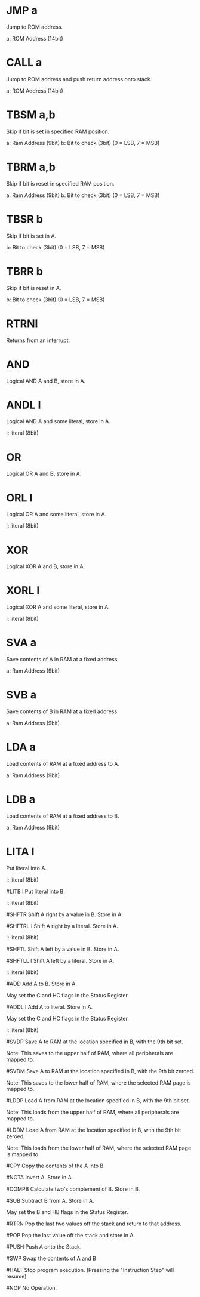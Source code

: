 # JMP  a
Jump to ROM address.

a: ROM Address (14bit)

# CALL a
Jump to ROM address and push return address onto stack.

a: ROM Address (14bit)

# TBSM a,b
Skip if bit is set in specified RAM position.

a: Ram Address  (9bit)
b: Bit to check (3bit) (0 = LSB, 7 = MSB)

# TBRM a,b
Skip if bit is reset in specified RAM position.

a: Ram Address  (9bit)
b: Bit to check (3bit) (0 = LSB, 7 = MSB)

# TBSR b
Skip if bit is set in A.

b: Bit to check (3bit) (0 = LSB, 7 = MSB)

# TBRR b
Skip if bit is reset in A.

b: Bit to check (3bit) (0 = LSB, 7 = MSB)

# RTRNI
Returns from an interrupt.

# AND
Logical AND A and B, store in A.

# ANDL l
Logical AND A and some literal, store in A.

l: literal (8bit)

# OR
Logical OR A and B, store in A.

# ORL  l
Logical OR A and some literal, store in A.

l: literal (8bit)

# XOR
Logical XOR A and B, store in A.

# XORL l
Logical XOR A and some literal, store in A.

l: literal (8bit)

# SVA  a
Save contents of A in RAM at a fixed address.

a: Ram Address  (9bit)

# SVB  a
Save contents of B in RAM at a fixed address.

a: Ram Address  (9bit)


# LDA  a
Load contents of RAM at a fixed address to A.

a: Ram Address  (9bit)

# LDB  a
Load contents of RAM at a fixed address to B.

a: Ram Address  (9bit)

# LITA l
Put literal into A.

l: literal (8bit)

#LITB l
Put literal into B.

l: literal (8bit)

#SHFTR 
Shift A right by a value in B. Store in A.

#SHFTRL l
Shift A right by a literal. Store in A.

l: literal (8bit)

#SHFTL
Shift A left by a value in B. Store in A.

#SHFTLL l
Shift A left by a literal. Store in A.

l: literal (8bit)

#ADD
Add A to B. Store in A.

May set the C and HC flags in the Status Register

#ADDL l
Add A to literal. Store in A.

May set the C and HC flags in the Status Register.

l: literal (8bit)

#SVDP
Save A to RAM at the location specified in B, with the 9th bit set.

Note: This saves to the upper half of RAM, where all peripherals are mapped to.

#SVDM 
Save A to RAM at the location specified in B, with the 9th bit zeroed.

Note: This saves to the lower half of RAM, where the selected RAM page is mapped to.

#LDDP
Load A from RAM at the location specified in B, with the 9th bit set. 

Note: This loads from the upper half of RAM, where all peripherals are mapped to. 

#LDDM
Load A from RAM at the location specified in B, with the 9th bit zeroed. 

Note: This loads from the lower half of RAM, where the selected RAM page is mapped to.

#CPY
Copy the contents of the A into B.

#NOTA
Invert A. Store in A.

#COMPB
Calculate two's complement of B. Store in B. 

#SUB
Subtract B from A. Store in A.

May set the B and HB flags in the Status Register.

#RTRN
Pop the last two values off the stack and return to that address.

#POP
Pop the last value off the stack and store in A.

#PUSH
Push A onto the Stack.

#SWP
Swap the contents of A and B

#HALT
Stop program execution. (Pressing the "Instruction Step" will resume)

#NOP
No Operation.


